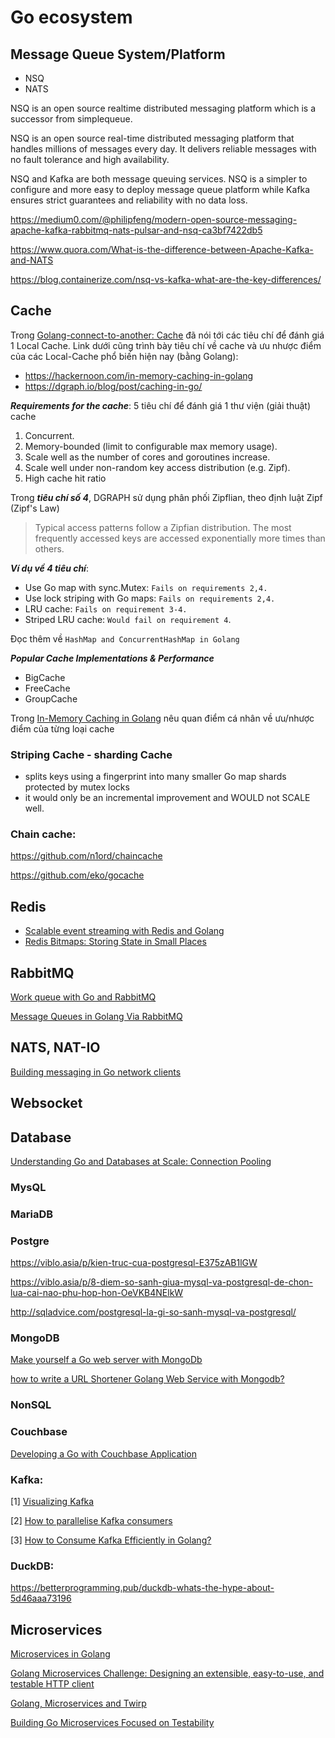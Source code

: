 # Go ecosystem

## Message Queue System/Platform
- NSQ 
- NATS 

NSQ is an open source realtime distributed messaging platform which is a successor from simplequeue.

NSQ is an open source real-time distributed messaging platform that handles millions of messages every day. It delivers reliable messages with no fault tolerance and high availability.

NSQ and Kafka are both message queuing services. NSQ is a simpler to configure and more easy to deploy message queue platform while Kafka ensures strict guarantees and reliability with no data loss.

https://medium0.com/@philipfeng/modern-open-source-messaging-apache-kafka-rabbitmq-nats-pulsar-and-nsq-ca3bf7422db5

https://www.quora.com/What-is-the-difference-between-Apache-Kafka-and-NATS

https://blog.containerize.com/nsq-vs-kafka-what-are-the-key-differences/

## Cache
Trong [Golang-connect-to-another: Cache](https://github.com/mtchuyen/Golang-Tips/edit/master/Golang-connect-to-another/Cache.md) đã nói tới các tiêu chí để đánh giá 1 Local Cache. Link dưới cũng trình bày tiêu chí về cache và ưu nhược điểm của các Local-Cache phổ biến hiện nay (bằng Golang):
- https://hackernoon.com/in-memory-caching-in-golang
- https://dgraph.io/blog/post/caching-in-go/

***Requirements for the cache***: 5 tiêu chí để đánh giá 1 thư viện (giải thuật) cache
1. Concurrent.
2. Memory-bounded (limit to configurable max memory usage).
3. Scale well as the number of cores and goroutines increase.
4. Scale well under non-random key access distribution (e.g. Zipf).
5. High cache hit ratio

Trong ***tiêu chí số 4***, DGRAPH sử dụng phân phối Zipflian, theo định luật Zipf (Zipf's Law)
> Typical access patterns follow a Zipfian distribution. The most frequently accessed keys are accessed exponentially more times than others.

***Ví dụ về 4 tiêu chí***:
- Use Go map with sync.Mutex: `Fails on requirements 2,4.`
- Use lock striping with Go maps: `Fails on requirements 2,4.`
- LRU cache: `Fails on requirement 3-4.`
- Striped LRU cache: `Would fail on requirement 4`.

Đọc thêm về `HashMap and ConcurrentHashMap in Golang`

***Popular Cache Implementations & Performance***
- BigCache
- FreeCache
- GroupCache

Trong [In-Memory Caching in Golang](https://hackernoon.com/in-memory-caching-in-golang) nêu quan điểm cá nhân về ưu/nhược điểm của từng loại cache

### Striping Cache - sharding Cache
- splits keys using a fingerprint into many smaller Go map shards protected by mutex locks
- it would only be an incremental improvement and WOULD not SCALE well.


### Chain cache:

https://github.com/n1ord/chaincache

https://github.com/eko/gocache

## Redis

- [Scalable event streaming with Redis and Golang](https://ably.com/blog/event-streaming-with-redis-and-golang)
- [Redis Bitmaps: Storing State in Small Places](https://www.improving.com/thoughts/redis-bitmaps-storing-state-in-small-places/)
## RabbitMQ

[Work queue with Go and RabbitMQ](https://medium.com/@masnun/work-queue-with-go-and-rabbitmq-b8c295cde861)

[Message Queues in Golang Via RabbitMQ](https://medium.com/@agiratech/message-queues-in-golang-via-rabbitmq-a3be7e426ad4)


## NATS, NAT-IO

[Building messaging in Go network clients](https://www.oreilly.com/ideas/building-messaging-in-go-network-clients)

## Websocket

## Database

[Understanding Go and Databases at Scale: Connection Pooling](https://koho.dev/understanding-go-and-databases-at-scale-connection-pooling-f301e56fa73)


### MysQL

### MariaDB

### Postgre
https://viblo.asia/p/kien-truc-cua-postgresql-E375zAB1lGW

https://viblo.asia/p/8-diem-so-sanh-giua-mysql-va-postgresql-de-chon-lua-cai-nao-phu-hop-hon-OeVKB4NElkW

http://sqladvice.com/postgresql-la-gi-so-sanh-mysql-va-postgresql/

### MongoDB

[Make yourself a Go web server with MongoDb](https://hackernoon.com/make-yourself-a-go-web-server-with-mongodb-go-on-go-on-go-on-48f394f24e)

[how to write a URL Shortener Golang Web Service with Mongodb?](http://www.minaandrawos.com/2015/09/05/link-shortener-golang-web-service-tutorial-mongodb/)

### NonSQL

### Couchbase 
[Developing a Go with Couchbase Application](https://blog.couchbase.com/create-continuous-deployment-pipeline-golang-jenkins/)

### Kafka:
[1] [Visualizing Kafka](https://timothystepro.medium.com/visualizing-kafka-20bc384803e7)

[2] [How to parallelise Kafka consumers](https://medium.com/@jhansireddy007/how-to-parallelise-kafka-consumers-59c8b0bbc37a)

[3] [How to Consume Kafka Efficiently in Golang?](https://medium.com/swlh/how-to-consume-kafka-efficiently-in-golang-264f7fe2155b)

### DuckDB:

https://betterprogramming.pub/duckdb-whats-the-hype-about-5d46aaa73196

## Microservices
[Microservices in Golang](https://ewanvalentine.io/microservices-in-golang-part-1/)

[Golang Microservices Challenge: Designing an extensible, easy-to-use, and testable HTTP client](https://medium.com/augury-research-and-development/golang-microservices-challenge-designing-an-extensible-easy-to-use-and-testable-http-client-faf43e7e5d45)

[Golang, Microservices and Twirp](https://itnext.io/golang-microservices-and-twirp-5ef495278ddf)

[Building Go Microservices Focused on Testability](https://medium.com/@rholcombe30/building-go-microservices-focused-on-testability-d6164751275d)

